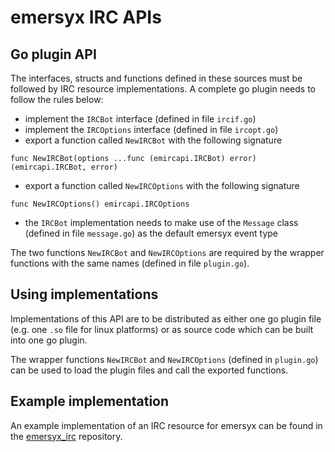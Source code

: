 # emersyx IRC APIs

## Go plugin API

The interfaces, structs and functions defined in these sources must be followed by IRC resource implementations. A
complete go plugin needs to follow the rules below:

* implement the `IRCBot` interface (defined in file `ircif.go`)
* implement the `IRCOptions` interface (defined in file `ircopt.go`)
* export a function called `NewIRCBot` with the following signature
```
func NewIRCBot(options ...func (emircapi.IRCBot) error) (emircapi.IRCBot, error)
```
* export a function called `NewIRCOptions` with the following signature
```
func NewIRCOptions() emircapi.IRCOptions
```
* the `IRCBot` implementation needs to make use of the `Message` class (defined in file `message.go`) as the default
  emersyx event type

The two functions `NewIRCBot` and `NewIRCOptions` are required by the wrapper functions with the same names (defined in
file `plugin.go`).

## Using implementations

Implementations of this API are to be distributed as either one go plugin file (e.g. one `.so` file for linux
platforms) or as source code which can be built into one go plugin.

The wrapper functions `NewIRCBot` and `NewIRCOptions` (defined in `plugin.go`) can be used to load the plugin files and
call the exported functions.

## Example implementation

An example implementation of an IRC resource for emersyx can be found in the [emersyx_irc][1] repository.

[1]: https://github.com/emersyx/emersyx_irc
